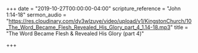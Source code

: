 +++
date = "2019-10-27T00:00:00-04:00"
scripture_reference = "John 1:14-18"
sermon_audio = "https://res.cloudinary.com/dy3wlzuye/video/upload/v1/KingstonChurch/10_The_Word_Became_Flesh_Revealed_His_Glory_part_4_1.14-18.mp3"
title = "The Word Became Flesh & Revealed His Glory (part 4)"

+++
